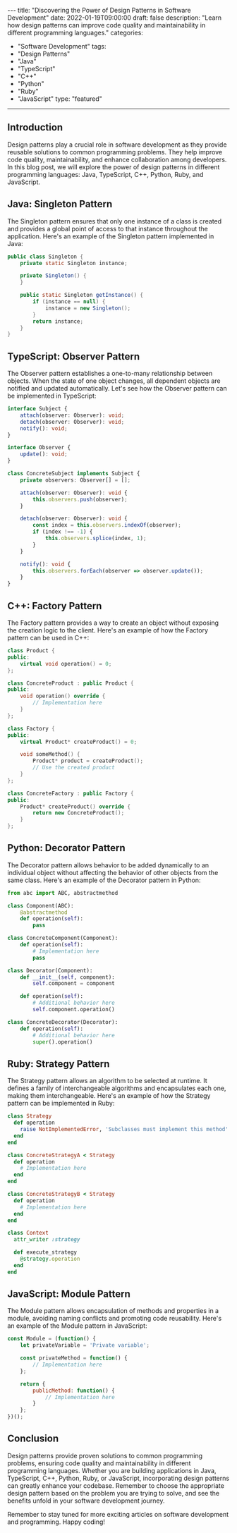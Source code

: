 --- title: "Discovering the Power of Design Patterns in Software Development" 
date: 2022-01-19T09:00:00 
draft: false 
description: "Learn how design patterns can improve code quality and maintainability in different programming languages." 
categories: 
- "Software Development"
tags: 
- "Design Patterns"
- "Java"
- "TypeScript"
- "C++"
- "Python"
- "Ruby"
- "JavaScript"
type: "featured" 

---

## Introduction

Design patterns play a crucial role in software development as they provide reusable solutions to common programming problems. They help improve code quality, maintainability, and enhance collaboration among developers. In this blog post, we will explore the power of design patterns in different programming languages: Java, TypeScript, C++, Python, Ruby, and JavaScript.

## Java: Singleton Pattern

The Singleton pattern ensures that only one instance of a class is created and provides a global point of access to that instance throughout the application. Here's an example of the Singleton pattern implemented in Java:

```java
public class Singleton {
    private static Singleton instance;

    private Singleton() {
    }

    public static Singleton getInstance() {
        if (instance == null) {
            instance = new Singleton();
        }
        return instance;
    }
}
```

## TypeScript: Observer Pattern

The Observer pattern establishes a one-to-many relationship between objects. When the state of one object changes, all dependent objects are notified and updated automatically. Let's see how the Observer pattern can be implemented in TypeScript:

```typescript
interface Subject {
    attach(observer: Observer): void;
    detach(observer: Observer): void;
    notify(): void;
}

interface Observer {
    update(): void;
}

class ConcreteSubject implements Subject {
    private observers: Observer[] = [];

    attach(observer: Observer): void {
        this.observers.push(observer);
    }

    detach(observer: Observer): void {
        const index = this.observers.indexOf(observer);
        if (index !== -1) {
            this.observers.splice(index, 1);
        }
    }

    notify(): void {
        this.observers.forEach(observer => observer.update());
    }
}
```

## C++: Factory Pattern

The Factory pattern provides a way to create an object without exposing the creation logic to the client. Here's an example of how the Factory pattern can be used in C++:

```cpp
class Product {
public:
    virtual void operation() = 0;
};

class ConcreteProduct : public Product {
public:
    void operation() override {
        // Implementation here
    }
};

class Factory {
public:
    virtual Product* createProduct() = 0;

    void someMethod() {
        Product* product = createProduct();
        // Use the created product
    }
};

class ConcreteFactory : public Factory {
public:
    Product* createProduct() override {
        return new ConcreteProduct();
    }
};
```

## Python: Decorator Pattern

The Decorator pattern allows behavior to be added dynamically to an individual object without affecting the behavior of other objects from the same class. Here's an example of the Decorator pattern in Python:

```python
from abc import ABC, abstractmethod

class Component(ABC):
    @abstractmethod
    def operation(self):
        pass

class ConcreteComponent(Component):
    def operation(self):
        # Implementation here
        pass

class Decorator(Component):
    def __init__(self, component):
        self.component = component

    def operation(self):
        # Additional behavior here
        self.component.operation()

class ConcreteDecorator(Decorator):
    def operation(self):
        # Additional behavior here
        super().operation()
```

## Ruby: Strategy Pattern

The Strategy pattern allows an algorithm to be selected at runtime. It defines a family of interchangeable algorithms and encapsulates each one, making them interchangeable. Here's an example of how the Strategy pattern can be implemented in Ruby:

```ruby
class Strategy
  def operation
    raise NotImplementedError, 'Subclasses must implement this method'
  end
end

class ConcreteStrategyA < Strategy
  def operation
    # Implementation here
  end
end

class ConcreteStrategyB < Strategy
  def operation
    # Implementation here
  end
end

class Context
  attr_writer :strategy

  def execute_strategy
    @strategy.operation
  end
end
```

## JavaScript: Module Pattern

The Module pattern allows encapsulation of methods and properties in a module, avoiding naming conflicts and promoting code reusability. Here's an example of the Module pattern in JavaScript:

```javascript
const Module = (function() {
    let privateVariable = 'Private variable';

    const privateMethod = function() {
        // Implementation here
    };

    return {
        publicMethod: function() {
            // Implementation here
        }
    };
})();
```

## Conclusion

Design patterns provide proven solutions to common programming problems, ensuring code quality and maintainability in different programming languages. Whether you are building applications in Java, TypeScript, C++, Python, Ruby, or JavaScript, incorporating design patterns can greatly enhance your codebase. Remember to choose the appropriate design pattern based on the problem you are trying to solve, and see the benefits unfold in your software development journey.

Remember to stay tuned for more exciting articles on software development and programming. Happy coding!



